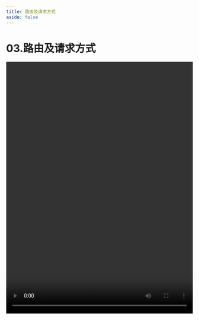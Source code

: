 ```yaml
---
title: 路由及请求方式
aside: false
---
```


# 03.路由及请求方式

<video autoplay src="http://qn.chinavanes.com/nodejs/module-24/03.路由及请求方式.mp4" controls controlsList="nodownload" width="100%" height="680"/>


